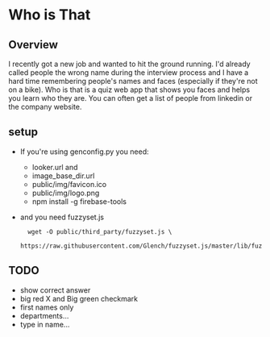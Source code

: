 # Who is That

## Overview

I recently got a new job and wanted to hit the ground running. I'd
already called people the wrong name during the interview process and
I have a hard time remembering people's names and faces (especially if
they're not on a bike). Who is that is a quiz web app that shows you
faces and helps you learn who they are. You can often get a list of
people from linkedin or the company website.

## setup

 * If you're using genconfig.py you need:
     * looker.url and
     * image_base_dir.url
     * public/img/favicon.ico
     * public/img/logo.png
     * npm install -g firebase-tools

 * and you need fuzzyset.js
   ```
	 wget -O public/third_party/fuzzyset.js \
	   https://raw.githubusercontent.com/Glench/fuzzyset.js/master/lib/fuzzyset.js
	 ```

## TODO
  * show correct answer
  * big red X and Big green checkmark
  * first names only
  * departments...
  * type in name...

